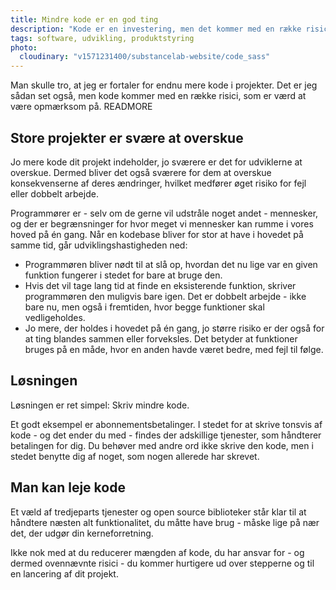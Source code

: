 ```yaml
---
title: Mindre kode er en god ting
description: "Kode er en investering, men det kommer med en række risici. Jo mere kode, du har, jo større er din risiko og dine omkostninger."
tags: software, udvikling, produktstyring
photo:
  cloudinary: "v1571231400/substancelab-website/code_sass"
---
```


Man skulle tro, at jeg er fortaler for endnu mere kode i projekter. Det er jeg sådan set også, men kode kommer med en række risici, som er værd at være opmærksom på.
READMORE

## Store projekter er svære at overskue

Jo mere kode dit projekt indeholder, jo sværere er det for udviklerne at overskue. Dermed bliver det også sværere for dem at overskue konsekvenserne af deres ændringer, hvilket medfører øget risiko for fejl eller dobbelt arbejde.

Programmører er - selv om de gerne vil udstråle noget andet - mennesker, og der er begrænsninger for hvor meget vi mennesker kan rumme i vores hoved på én gang. Når en kodebase bliver for stor at have i hovedet på samme tid, går udviklingshastigheden ned:

* Programmøren bliver nødt til at slå op, hvordan det nu lige var en given funktion fungerer i stedet for bare at bruge den.
* Hvis det vil tage lang tid at finde en eksisterende funktion, skriver programmøren den muligvis bare igen. Det er dobbelt arbejde - ikke bare nu, men også i fremtiden, hvor begge funktioner skal vedligeholdes.
* Jo mere, der holdes i hovedet på én gang, jo større risiko er der også for at ting blandes sammen eller forveksles. Det betyder at funktioner bruges på en måde, hvor en anden havde været bedre, med fejl til følge.

## Løsningen

Løsningen er ret simpel: Skriv mindre kode.

Et godt eksempel er abonnementsbetalinger. I stedet for at skrive tonsvis af kode - og det ender du med - findes der adskillige tjenester, som håndterer betalingen for dig. Du behøver med andre ord ikke skrive den kode, men i stedet benytte dig af noget, som nogen allerede har skrevet.

## Man kan leje kode

Et væld af tredjeparts tjenester og open source biblioteker står klar til at håndtere næsten alt funktionalitet, du måtte have brug - måske lige på nær det, der udgør din kerneforretning.

Ikke nok med at du reducerer mængden af kode, du har ansvar for - og dermed ovennævnte risici - du kommer hurtigere ud over stepperne og til en lancering af dit projekt.
